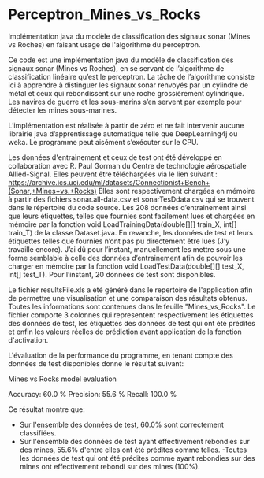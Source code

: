# Perceptron_Mines_vs_Rocks
Implémentation java du modèle de classification des signaux sonar (Mines vs Roches) en faisant usage de l'algorithme du perceptron.

Ce code est une implémentation java du modèle de classification des signaux sonar (Mines vs Roches), en se servant de l’algorithme de classification linéaire qu’est le perceptron. La tâche de l’algorithme consiste ici à apprendre à distinguer les signaux sonar renvoyés par un cylindre de métal et ceux qui rebondissent sur une roche grossièrement cylindrique. Les navires de guerre et les sous-marins s’en servent par exemple pour détecter les mines sous-marines.

L’implémentation est réalisée à partir de zéro et ne fait intervenir aucune librairie java d’apprentissage automatique telle que DeepLearning4j ou weka. Le programme peut aisément s’exécuter sur le CPU.

Les données d'entrainement et ceux de test ont été développé en collaboration avec R. Paul Gorman du Centre de technologie aérospatiale Allied-Signal. Elles peuvent être téléchargées via le lien suivant : https://archive.ics.uci.edu/ml/datasets/Connectionist+Bench+(Sonar,+Mines+vs.+Rocks) Elles sont respectivement chargées en mémoire à partir des fichiers sonar.all-data.csv et sonarTesDdata.csv qui se trouvent dans le répertoire du code source. Les 208 données d’entrainement ainsi que leurs étiquettes, telles que fournies sont facilement lues et chargées en mémoire par la fonction void LoadTrainingData(double[][] train_X, int[] train_T) de la classe Dataset.java. En revanche, les données de test et leurs étiquettes telles que fournies n’ont pas pu directement être lues (J’y travaille encore). J’ai dû pour l’instant, manuellement les mettre sous une forme semblable à celle des données d’entrainement afin de pouvoir les charger en mémoire par la fonction void LoadTestData(double[][] test_X, int[] test_T). Pour l’instant, 20 données de test sont disponibles.

Le fichier resultsFile.xls a été généré dans le repertoire de l'application afin de permettre une visualisation et une comparaison des résultats obtenus. Toutes les informations sont contenues dans le feuille "Mines_vs_Rocks". Le fichier comporte 3 colonnes qui representent respectivement les étiquettes des données de test, les étiquettes des données de test qui ont été prédites et enfin les valeurs réelles de prédiction avant application de la fonction d'activation.

L'évaluation de la performance du programme, en tenant compte des données de test disponibles donne le résultat suivant:

Mines vs Rocks model evaluation

Accuracy: 60.0 % Precision: 55.6 % Recall: 100.0 %

Ce résultat montre que:

-	Sur l'ensemble des données de test, 60.0% sont correctement classifiées.
-	Sur l'ensemble des données de test ayant effectivement rebondies sur des mines, 55.6% d'entre elles ont été prédites comme telles.
-Toutes les données de test qui ont été prédites comme ayant rebondies sur des mines ont effectivement rebondi sur des mines (100%).
